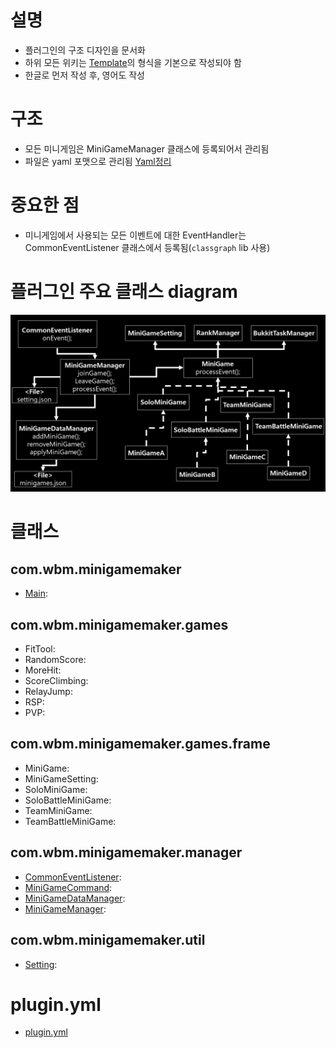 # 설명
- 플러그인의 구조 디자인을 문서화
- 하위 모든 위키는 [Template]의 형식을 기본으로 작성되야 함
- 한글로 먼저 작성 후, 영어도 작성

# 구조
- 모든 미니게임은 MiniGameManager 클래스에 등록되어서 관리됨
- 파일은 yaml 포맷으로 관리됨 [Yaml정리](https://github.com/worldbiomusic/Blog/blob/main/Minecraft/plugin/making/YAML.md)


# 중요한 점
- 미니게임에서 사용되는 모든 이벤트에 대한 EventHandler는 CommonEventListener 클래스에서 등록됨(`classgraph` lib 사용)



# 플러그인 주요 클래스 diagram
![MiniGameMaker_plugin_design](../img/MiniGameMaker_plugin_design.JPG)


# 클래스
## com.wbm.minigamemaker
- [Main](Main.md): 
## com.wbm.minigamemaker.games
- FitTool: 
- RandomScore: 
- MoreHit:
- ScoreClimbing: 
- RelayJump: 
- RSP: 
- PVP: 


## com.wbm.minigamemaker.games.frame
- MiniGame: 
- MiniGameSetting: 
- SoloMiniGame: 
- SoloBattleMiniGame: 
- TeamMiniGame: 
- TeamBattleMiniGame: 

## com.wbm.minigamemaker.manager
- [CommonEventListener](CommonEventListener.md): 
- [MiniGameCommand](MiniGameCommand.md): 
- [MiniGameDataManager](MiniGameDataManager.md): 
- [MiniGameManager](MiniGameManager.md): 

## com.wbm.minigamemaker.util
- [Setting](Setting.md): 


# plugin.yml
- [plugin.yml](plugin.yml.md)










[Template]: template.md
